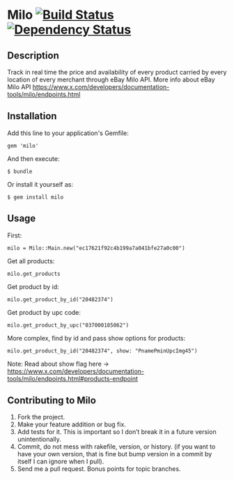 # Milo [![Build Status](https://secure.travis-ci.org/victorhazbun87/milo.png?branch=master)][travis] [![Dependency Status](https://gemnasium.com/victorhazbun87/milo.png?travis)][gemnasium]

[travis]: http://travis-ci.org/victorhazbun87/milo
[gemnasium]: https://gemnasium.com/victorhazbun87/milo

## Description

Track in real time the price and availability of every product carried by every location of every merchant through eBay Milo API.
More info about eBay Milo API https://www.x.com/developers/documentation-tools/milo/endpoints.html

## Installation

Add this line to your application's Gemfile:

    gem 'milo'

And then execute:

    $ bundle

Or install it yourself as:

    $ gem install milo

## Usage

First:

    milo = Milo::Main.new("ec17621f92c4b199a7a041bfe27a0c00")

Get all products:

    milo.get_products

Get product by id:

    milo.get_product_by_id("20482374")

Get product by upc code:

    milo.get_product_by_upc("037000185062")

More complex, find by id and pass show options for products:

    milo.get_product_by_id("20482374", show: "PnamePminUpcImg45")

Note: Read about show flag here -> https://www.x.com/developers/documentation-tools/milo/endpoints.html#products-endpoint


## Contributing to Milo

1. Fork the project.
2. Make your feature addition or bug fix.
3. Add tests for it. This is important so I don’t break it in a future version unintentionally.
4. Commit, do not mess with rakefile, version, or history. (if you want to have your own version, that is fine but bump version in a commit by itself I can ignore when I pull).
5. Send me a pull request. Bonus points for topic branches.
